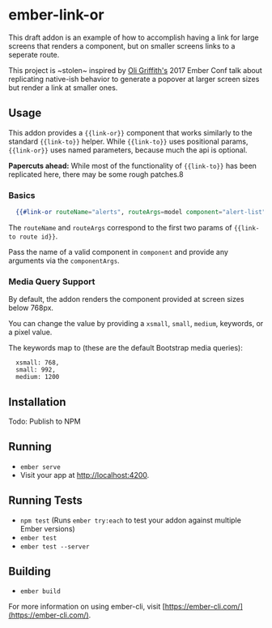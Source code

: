 # ember-link-or

This draft addon is an example of how to accomplish having a link for large
screens that renders a component, but on smaller screens links to a seperate route.

This project is ~stolen~ inspired by [Oli Griffith's](https://github.com/oligriffiths)
2017 Ember Conf talk about replicating native-ish behavior to generate a popover
at larger screen sizes but render a link at smaller ones.

## Usage

This addon provides a `{{link-or}}` component that works similarly to the standard
`{{link-to}}` helper. While `{{link-to}}` uses positional params, `{{link-or}}` uses
named parameters, because much the api is optional.

**Papercuts ahead:** While most of the functionality of `{{link-to}}` has been
replicated here, there may be some rough patches.8

### Basics

```hbs
  {{#link-or routeName="alerts", routeArgs=model component="alert-list" componentArgs=model}}<span class="fa fa-alert"></span> Alerts {{/link-or}}
```
The `routeName` and `routeArgs` correspond to the first two params of `{{link-to route id}}`.

Pass the name of a valid component in `component` and provide any arguments via the `componentArgs`.

### Media Query Support

By default, the addon renders the component provided at screen sizes below 768px.

You can change the value by providing a `xsmall`, `small`, `medium`, keywords, or a pixel
value.

The keywords map to (these are the default Bootstrap media queries):

```
  xsmall: 768,
  small: 992,
  medium: 1200
```


## Installation

Todo: Publish to NPM

## Running

* `ember serve`
* Visit your app at [http://localhost:4200](http://localhost:4200).

## Running Tests

* `npm test` (Runs `ember try:each` to test your addon against multiple Ember versions)
* `ember test`
* `ember test --server`

## Building

* `ember build`

For more information on using ember-cli, visit [https://ember-cli.com/](https://ember-cli.com/).
